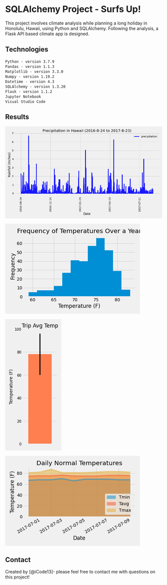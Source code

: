 # SQLAlchemy Project - Surfs Up!
This project involves climate analysis while planning a long holiday in Honolulu, Hawaii, using Python and SQLAlchemy. Following the analysis, a Flask API based climate app is designed.

## Technologies
    Python - version 3.7.9
    Pandas - version 1.1.3
    Matplotlib - version 3.3.0
    Numpy - version 1.19.2
    Datetime - version 4.3
    SQLAlchemy - version 1.3.20
    Flask - version 1.1.2
    Jupyter Notebook
    Visual Studio Code

## Results

![Precipitation_Bar](./Images/precipitation.png)

![Temperature_Histogram](./Images/tobs_histogram.png)

![Trip_Avg_Temp](./Images/avg_temp_bar.png)

![Area Plot of Daily Normal Temperatures](./Images/area_plot_daily_normals.png)

## Contact
Created by [@iCode13]- please feel free to contact me with questions on this project!